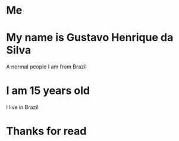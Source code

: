 # Me

# My name is Gustavo Henrique da Silva
 A normal people
 I am from Brazil
# I am 15 years old
 I live in Brazil

# Thanks for read
